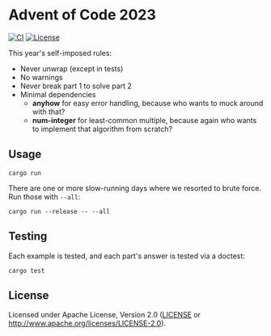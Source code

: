 # Advent of Code 2023

[![CI](https://img.shields.io/github/actions/workflow/status/gadomski/advent-of-code-2023/ci.yml?style=for-the-badge)](https://github.com/gadomski/advent-of-code-2023/actions/workflows/ci.yml)
[![License](https://img.shields.io/github/license/gadomski/advent-of-code-2023?style=for-the-badge)](./LICENSE)

This year's self-imposed rules:

- Never unwrap (except in tests)
- No warnings
- Never break part 1 to solve part 2
- Minimal dependencies
  - **anyhow** for easy error handling, because who wants to muck around with that?
  - **num-integer** for least-common multiple, because again who wants to implement that algorithm from scratch?

## Usage

```shell
cargo run
```

There are one or more slow-running days where we resorted to brute force.
Run those with `--all`:

```shell
cargo run --release -- --all
```

## Testing

Each example is tested, and each part's answer is tested via a doctest:

```shell
cargo test
```

## License

Licensed under Apache License, Version 2.0 ([LICENSE](./LICENSE) or <http://www.apache.org/licenses/LICENSE-2.0>).
